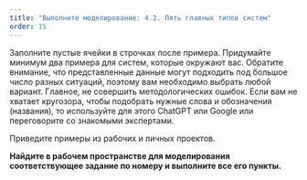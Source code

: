 ```yaml
---
title: "Выполните моделирование: 4.2. Пять главных типов систем"
order: 15
---
```




Заполните пустые ячейки в строчках после примера. Придумайте минимум два примера для систем, которые окружают вас. Обратите внимание, что представленные данные могут подходить под большое число разных ситуаций, поэтому вам необходимо выбрать любой вариант. Главное, не совершить методологических ошибок. Если вам не хватает кругозора, чтобы подобрать нужные слова и обозначения (названия), то используйте для этого ChatGPT или Google или переговорите со знакомыми экспертами.

Приведите примеры из рабочих и личных проектов.

**Найдите в рабочем пространстве для моделирования соответствующее задание по номеру и выполните все его пункты.**

